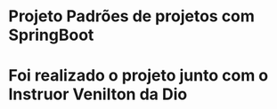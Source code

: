 # Projeto Padrões de projetos com SpringBoot

# Foi realizado o projeto junto com o Instruor Venilton da Dio
